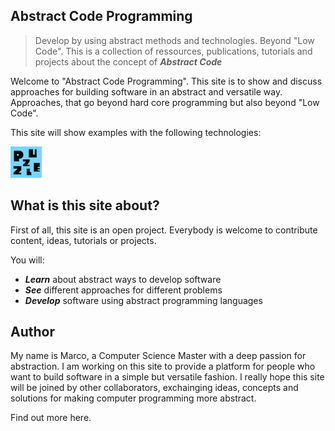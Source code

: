 ## Abstract Code Programming


> Develop by using abstract methods and technologies. Beyond "Low Code". This is a collection of ressources, publications, tutorials and projects about the concept of ***Abstract Code***

Welcome to "Abstract Code Programming". This site is to show and discuss approaches for building software in an abstract and versatile way. Approaches, that go beyond hard core programming but also beyond "Low Code".

This site will show examples with the following technologies:


![Puzzle](assets/puzzle.png "Puzzle")


## What is this site about?

First of all, this site is an open project. Everybody is welcome to contribute content, ideas, tutorials or projects.

You will:

* ***Learn*** about abstract ways to develop software
* ***See*** different approaches for different problems
* ***Develop*** software using abstract programming languages


## Author

My name is Marco, a Computer Science Master with a deep passion for abstraction. I am working on this site to provide a platform for people who want to build software in a simple but versatile fashion. I really hope this site will be joined by other collaborators, exchainging ideas, concepts and solutions for making computer programming more abstract.

Find out more here.